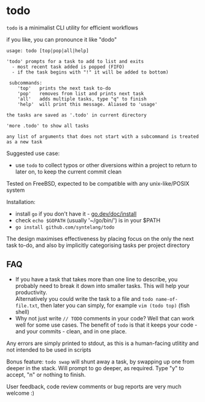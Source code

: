 # todo

`todo` is a minimalist CLI utility for efficient workflows

if you like, you can pronounce it like "dodo"

>
    usage: todo [top|pop|all|help]

    'todo' prompts for a task to add to list and exits
      - most recent task added is popped (FIFO)
      - if the task begins with "!" it will be added to bottom)

     subcommands:
        'top'   prints the next task to-do
        'pop'   removes from list and prints next task
        'all'   adds multiple tasks, type "q" to finish
        'help'  will print this message. Aliased to 'usage'

    the tasks are saved as '.todo' in current directory

    'more .todo' to show all tasks

    any list of arguments that does not start with a subcommand is treated as a new task

Suggested use case:
+   use `todo` to collect typos or other diversions within a project to return to later on, to keep the current commit clean

Tested on FreeBSD, expected to be compatible with any unix-like/POSIX system

Installation:
+ install `go` if you don't have it - [go.dev/doc/install](https://go.dev/doc/install)
+ check `echo $GOPATH` (usually '~/go/bin/') is in your $PATH
+ `go install github.com/syntelang/todo`

The design maximises effectiveness by placing focus on the only the next task to-do, and also by implicitly categorising tasks per project directory

## FAQ
+ If you have a task that takes more than one line to describe, you probably need to break it down into smaller tasks. This will help your productivity.  
Alternatively you could write the task to a file and `todo name-of-file.txt`, then later you can simply, for example `vim (todo top)` (fish shell)
+ Why not just write `// TODO` comments in your code? Well that can work well for some use cases. The benefit of `todo` is that it keeps your code - and your commits - clean, and in one place.  

Any errors are simply printed to stdout, as this is a human-facing utlitity and not intended to be used in scripts

Bonus feature:
`todo swap` will shunt away a task, by swapping up one from deeper in the stack. Will prompt to go deeper, as required. Type "y" to accept, "n" or nothing to finish.

User feedback, code review comments or bug reports are very much welcome :)
